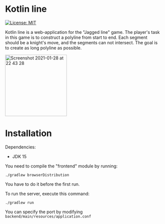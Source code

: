 # Kotlin line

[![License: MIT](https://img.shields.io/badge/License-MIT-yellow.svg)](https://opensource.org/licenses/MIT)

Kotlin line is a web-application for the "Jagged line" game. 
The player's task in this game is to construct a polyline from start to end.
Each segment should be a knight's move, and the segments can not intersect.
The goal is to create as long polyline as possible.

<img width="200" alt="Screenshot 2021-01-28 at 22 43 28" src="https://user-images.githubusercontent.com/42250320/106190231-69192900-61ba-11eb-9b19-5f4458b22a4f.png">

# Installation

Dependencies:

- JDK 15

You need to compile the "frontend" module by running:

`./gradlew browserDistribution`

You have to do it before the first run.

To run the server, execute this command:

`./gradlew run`

You can specify the port by modifying `backend/main/resources/application.conf`
